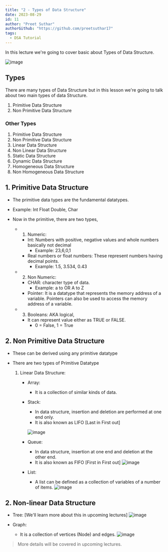 ```yaml
---
title: "2 - Types of Data Structure"
date: 2023-08-29
id: 11
author: "Preet Suthar"
authorGithub: "https://github.com/preetsuthar17"
tags:
  - DSA Tutorial
---
```


In this lecture we're going to cover basic about Types of Data Structure.

![image](https://github.com/preetsuthar17/basic-DSA-notes/assets/75468116/15e9c195-64ec-4714-ba22-18e74a4e2af0)

## Types

There are many types of Data Structure but in this lesson we're going to talk about two main types of data Structure.

1. Primitive Data Structure
2. Non Primitive Data Structure

### Other Types

1. Primitive Data Structure
2. Non Primitive Data Structure
3. Linear Data Structure
4. Non Linear Data Structure
5. Static Data Structure
6. Dynamic Data Structure
7. Homogeneous Data Structure
8. Non Homogeneous Data Structure

## 1. Primitive Data Structure

- The primitive data types are the fundamental datatypes.
- Example: Int Float Double, Char
- Now in the primitive, there are two types,

  - 1. Numeric:

    - Int: Numbers with positive, negative values and whole numbers basically not decimal
      - Example: 23,6,0,1
    - Real numbers or float numbers: These represent numbers having decimal points.
      - Example: 1.5, 3.534, 0.43

  - 2. Non Numeric:

    - CHAR: character type of data.
      - Example: a to OR A to Z
    - Pointer: It is a datatype that represents the memory address of a variable. Pointers can also be used to access the memory address of a variable.

  - 3. Booleans: AKA logical,
    - It can represent value either as TRUE or FALSE.
      - 0 = False, 1 = True

## 2. Non Primitive Data Structure

- These can be derived using any primitive datatype
- There are two types of Primitive Datatype

  1. Linear Data Structure:

     - Array:
       - It is a collection of similar kinds of data.
     - Stack:

       - In data structure, insertion and deletion are performed at one end only.
       - It is also known as LIFO [Last in First out]

       ![image](https://github.com/preetsuthar17/basic-DSA-notes/assets/75468116/f8069ecb-ceec-4d7f-a481-4573acdd28ab)

     - Queue:

       - In data structure, insertion at one end and deletion at the other end.
       - It is also known as FIFO [First in First out]
         ![image](https://github.com/preetsuthar17/basic-DSA-notes/assets/75468116/58b951bd-35bf-4675-9539-51b6e723ba3f)

     - List:
       - A list can be defined as a collection of variables of a number of items.
         ![image](https://github.com/preetsuthar17/basic-DSA-notes/assets/75468116/1a17c6da-322e-426a-81fd-465b924b38f8)

## 2. Non-linear Data Structure

- Tree: [We'll learn more about this in upcoming lectures]
  ![image](https://github.com/preetsuthar17/basic-DSA-notes/assets/75468116/9ed3cd66-8dae-407a-90ab-d54c3daec6fd)

- Graph:
  - It is a collection of vertices (Node) and edges.
    ![image](https://github.com/preetsuthar17/basic-DSA-notes/assets/75468116/2682c258-a635-4baf-bff4-fc279b2bc3d9)

> More details will be covered in upcoming lectures.
